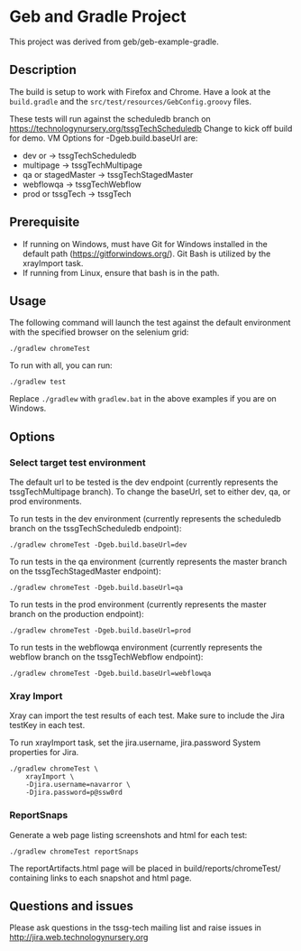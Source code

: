 # Geb and Gradle Project

This project was derived from geb/geb-example-gradle.

## Description

The build is setup to work with Firefox and Chrome. Have a look at the `build.gradle` and the `src/test/resources/GebConfig.groovy` files.

These tests will run against the scheduledb branch on https://technologynursery.org/tssgTechScheduledb
Change to kick off build for demo. VM Options for -Dgeb.build.baseUrl are:
* dev or <default>   -> tssgTechScheduledb
* multipage          -> tssgTechMultipage
* qa or stagedMaster -> tssgTechStagedMaster
* webflowqa          -> tssgTechWebflow
* prod or tssgTech   -> tssgTech

## Prerequisite
* If running on Windows, must have Git for Windows installed in the default path (https://gitforwindows.org/).  Git Bash is utilized by the xrayImport task.
* If running from Linux, ensure that bash is in the path.

## Usage

The following command will launch the test 
against the default environment 
with the specified browser 
on the selenium grid:

    ./gradlew chromeTest

To run with all, you can run:

    ./gradlew test

Replace `./gradlew` with `gradlew.bat` in the above examples if you are on Windows.

## Options

### Select target test environment

The default url to be tested is the dev endpoint (currently represents the tssgTechMultipage branch).
To change the baseUrl, set to either dev, qa, or prod environments.

To run tests in the dev environment (currently represents the scheduledb branch on the tssgTechScheduledb endpoint):

    ./gradlew chromeTest -Dgeb.build.baseUrl=dev

To run tests in the qa environment (currently represents the master branch on the tssgTechStagedMaster endpoint):

    ./gradlew chromeTest -Dgeb.build.baseUrl=qa

To run tests in the prod environment (currently represents the master branch on the production endpoint):

    ./gradlew chromeTest -Dgeb.build.baseUrl=prod

To run tests in the webflowqa environment (currently represents the webflow branch on the tssgTechWebflow endpoint):

    ./gradlew chromeTest -Dgeb.build.baseUrl=webflowqa
    
### Xray Import

Xray can import the test results of each test.  Make sure to include the Jira testKey in each test.
    
To run xrayImport task, set the jira.username, jira.password System properties for Jira.

    ./gradlew chromeTest \
        xrayImport \
        -Djira.username=navarror \
        -Djira.password=p@ssw0rd

### ReportSnaps

Generate a web page listing screenshots and html for each test:

    ./gradlew chromeTest reportSnaps
    
The reportArtifacts.html page will be placed in build/reports/chromeTest/ containing links to each snapshot and html page.

## Questions and issues

Please ask questions in the tssg-tech mailing list and raise issues in http://jira.web.technologynursery.org
